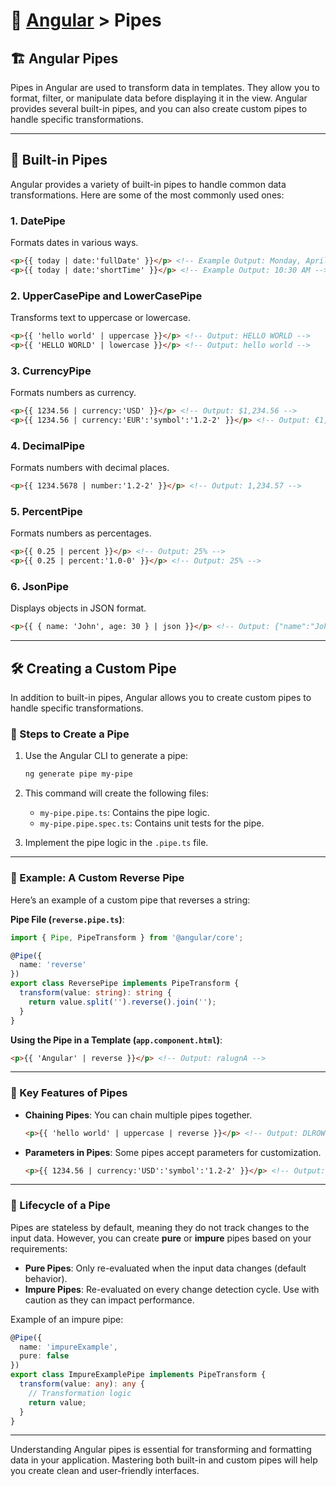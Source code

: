 # 📘 [Angular](../) > Pipes

## 🏗️ Angular Pipes

Pipes in Angular are used to transform data in templates. They allow you to format, filter, or manipulate data before displaying it in the view. Angular provides several built-in pipes, and you can also create custom pipes to handle specific transformations.

---

## 🔄 Built-in Pipes

Angular provides a variety of built-in pipes to handle common data transformations. Here are some of the most commonly used ones:

### 1. **DatePipe**
Formats dates in various ways.
```html
<p>{{ today | date:'fullDate' }}</p> <!-- Example Output: Monday, April 15, 2025 -->
<p>{{ today | date:'shortTime' }}</p> <!-- Example Output: 10:30 AM -->
```

### 2. **UpperCasePipe and LowerCasePipe**
Transforms text to uppercase or lowercase.
```html
<p>{{ 'hello world' | uppercase }}</p> <!-- Output: HELLO WORLD -->
<p>{{ 'HELLO WORLD' | lowercase }}</p> <!-- Output: hello world -->
```

### 3. **CurrencyPipe**
Formats numbers as currency.
```html
<p>{{ 1234.56 | currency:'USD' }}</p> <!-- Output: $1,234.56 -->
<p>{{ 1234.56 | currency:'EUR':'symbol':'1.2-2' }}</p> <!-- Output: €1,234.56 -->
```

### 4. **DecimalPipe**
Formats numbers with decimal places.
```html
<p>{{ 1234.5678 | number:'1.2-2' }}</p> <!-- Output: 1,234.57 -->
```

### 5. **PercentPipe**
Formats numbers as percentages.
```html
<p>{{ 0.25 | percent }}</p> <!-- Output: 25% -->
<p>{{ 0.25 | percent:'1.0-0' }}</p> <!-- Output: 25% -->
```

### 6. **JsonPipe**
Displays objects in JSON format.
```html
<p>{{ { name: 'John', age: 30 } | json }}</p> <!-- Output: {"name":"John","age":30} -->
```

---

## 🛠️ Creating a Custom Pipe

In addition to built-in pipes, Angular allows you to create custom pipes to handle specific transformations.

### 📜 Steps to Create a Pipe

1. Use the Angular CLI to generate a pipe:
   ```bash
   ng generate pipe my-pipe
   ```

2. This command will create the following files:
   - `my-pipe.pipe.ts`: Contains the pipe logic.
   - `my-pipe.pipe.spec.ts`: Contains unit tests for the pipe.

3. Implement the pipe logic in the `.pipe.ts` file.

---

### 📄 Example: A Custom Reverse Pipe

Here’s an example of a custom pipe that reverses a string:

**Pipe File (`reverse.pipe.ts`)**:
```typescript
import { Pipe, PipeTransform } from '@angular/core';

@Pipe({
  name: 'reverse'
})
export class ReversePipe implements PipeTransform {
  transform(value: string): string {
    return value.split('').reverse().join('');
  }
}
```

**Using the Pipe in a Template (`app.component.html`)**:
```html
<p>{{ 'Angular' | reverse }}</p> <!-- Output: ralugnA -->
```

---

### 📜 Key Features of Pipes

- **Chaining Pipes**: You can chain multiple pipes together.
  ```html
  <p>{{ 'hello world' | uppercase | reverse }}</p> <!-- Output: DLROW OLLEH -->
  ```

- **Parameters in Pipes**: Some pipes accept parameters for customization.
  ```html
  <p>{{ 1234.56 | currency:'USD':'symbol':'1.2-2' }}</p> <!-- Output: $1,234.56 -->
  ```

---

### 🔄 Lifecycle of a Pipe

Pipes are stateless by default, meaning they do not track changes to the input data. However, you can create **pure** or **impure** pipes based on your requirements:

- **Pure Pipes**: Only re-evaluated when the input data changes (default behavior).
- **Impure Pipes**: Re-evaluated on every change detection cycle. Use with caution as they can impact performance.

Example of an impure pipe:
```typescript
@Pipe({
  name: 'impureExample',
  pure: false
})
export class ImpureExamplePipe implements PipeTransform {
  transform(value: any): any {
    // Transformation logic
    return value;
  }
}
```

---

Understanding Angular pipes is essential for transforming and formatting data in your application. Mastering both built-in and custom pipes will help you create clean and user-friendly interfaces.